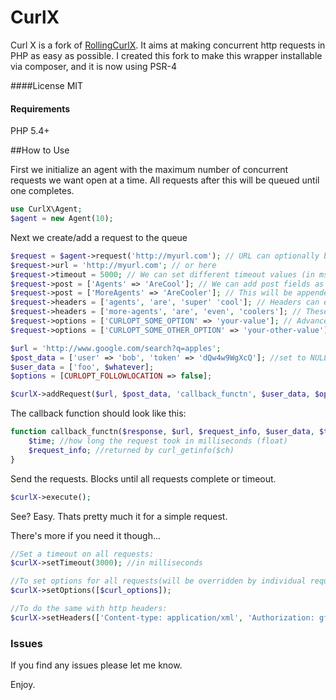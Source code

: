 # CurlX

Curl X is a fork of [RollingCurlX](https://github.com/marcushat/RollingCurlX). It aims at making concurrent http requests in PHP as easy as possible. I created this fork to make this wrapper installable via composer, and it is now using PSR-4

####License
MIT

#### Requirements
PHP 5.4+

##How to Use

First we initialize an agent with the maximum number of concurrent requests we want open at a time.
All requests after this will be queued until one completes.

```php
use CurlX\Agent;
$agent = new Agent(10);
```

Next we create/add a request to the queue
```php
$request = $agent->request('http://myurl.com'); // URL can optionally be set here
$request->url = 'http://myurl.com'; // or here
$request->timeout = 5000; // We can set different timeout values (in msec) for each request
$request->post = ['Agents' => 'AreCool']; // We can add post fields as arrays
$request->post = ['MoreAgents' => 'AreCooler']; // This will be appended to the post values already set
$request->headers = ['agents', 'are', 'super' 'cool']; // Headers can easily be set
$request->headers = ['more-agents', 'are', 'even', 'coolers']; // These will be appended to the header list
$request->options = ['CURLOPT_SOME_OPTION' => 'your-value']; // Advanced options can be set for cURL
$request->options = ['CURLOPT_SOME_OTHER_OPTION' => 'your-other-value']; // Chain these up, or add many in one array

$url = 'http://www.google.com/search?q=apples';
$post_data = ['user' => 'bob', 'token' => 'dQw4w9WgXcQ']; //set to NULL if not using POST
$user_data = ['foo', $whatever];
$options = [CURLOPT_FOLLOWLOCATION => false];

$curlX->addRequest($url, $post_data, 'callback_functn', $user_data, $options, $headers);
```

The callback function should look like this:
```php
function callback_functn($response, $url, $request_info, $user_data, $time) {
    $time; //how long the request took in milliseconds (float)
    $request_info; //returned by curl_getinfo($ch)
}
```

Send the requests. Blocks until all requests complete or timeout.
```php
$curlX->execute();
```

See? Easy. Thats pretty much it for a simple request.

There's more if you need it though...
```php
//Set a timeout on all requests:
$curlX->setTimeout(3000); //in milliseconds

//To set options for all requests(will be overridden by individual request options):
$curlX->setOptions([$curl_options]);

//To do the same with http headers:
$curlX->setHeaders(['Content-type: application/xml', 'Authorization: gfhjui']);
```

### Issues
If you find any issues please let me know.

Enjoy.
